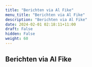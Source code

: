 ```yaml
---
title: "Berichten via Al Fike"
menu_title: "Berichten via Al Fike"
description: "Berichten via Al Fike"
date: 2024-02-01 02:18:11+11:00
draft: False
hidden: False
weight: 60
---
```

## Berichten via Al Fike
